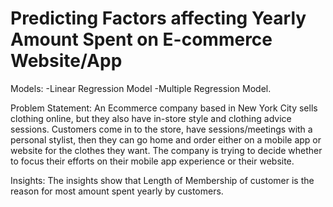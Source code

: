# Predicting Factors affecting Yearly Amount Spent on E-commerce Website/App
Models:
-Linear Regression Model
-Multiple Regression Model.

Problem Statement:
An Ecommerce company based in New York City sells clothing online, but they also have in-store style and clothing advice sessions. Customers come in to the store, have sessions/meetings with a personal stylist, then they can go home and order either on a mobile app or website for the clothes they want. The company is trying to decide whether to focus their efforts on their mobile app experience or their website.

Insights:
The insights show  that Length of Membership of customer is the reason for most amount spent yearly by customers.
